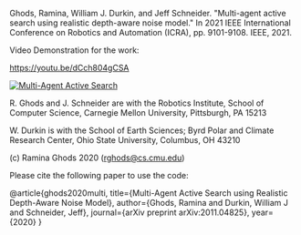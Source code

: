Ghods, Ramina, William J. Durkin, and Jeff Schneider. "Multi-agent active search using realistic depth-aware noise model." In 2021 IEEE International Conference on Robotics and Automation (ICRA), pp. 9101-9108. IEEE, 2021.

Video Demonstration for the work:

https://youtu.be/dCch804gCSA 

[![Multi-Agent Active Search](http://i3.ytimg.com/vi/dCch804gCSA/maxresdefault.jpg)](https://www.youtube.com/watch?v=dCch804gCSA)

R. Ghods and J. Schneider are with the Robotics Institute, School of Computer Science, Carnegie Mellon University, Pittsburgh, PA 15213

W. Durkin is with the School of Earth Sciences; Byrd Polar and Climate Research Center, Ohio State University, Columbus, OH 43210


(c) Ramina Ghods 2020 (rghods@cs.cmu.edu)

Please cite the following paper to use the code:

@article{ghods2020multi,
  title={Multi-Agent Active Search using Realistic Depth-Aware Noise Model},
  author={Ghods, Ramina and Durkin, William J and Schneider, Jeff},
  journal={arXiv preprint arXiv:2011.04825},
  year={2020}
}





